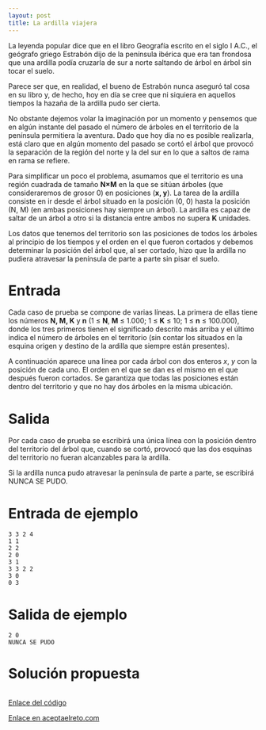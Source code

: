 ```yaml
---
layout: post
title: La ardilla viajera
---
```


La leyenda popular dice que en el libro Geografía escrito en el siglo I A.C., el geógrafo griego Estrabón dijo de la península ibérica que era tan frondosa que una ardilla podía cruzarla de sur a norte saltando de árbol en árbol sin tocar el suelo.

Parece ser que, en realidad, el bueno de Estrabón nunca aseguró tal cosa en su libro y, de hecho, hoy en día se cree que ni siquiera en aquellos tiempos la hazaña de la ardilla pudo ser cierta.

No obstante dejemos volar la imaginación por un momento y pensemos que en algún instante del pasado el número de árboles en el territorio de la península permitiera la aventura. Dado que hoy día no es posible realizarla, está claro que en algún momento del pasado se cortó el árbol que provocó la separación de la región del norte y la del sur en lo que a saltos de rama en rama se refiere.

Para simplificar un poco el problema, asumamos que el territorio es una región cuadrada de tamaño **N×M** en la que se sitúan árboles (que consideraremos de grosor 0) en posiciones (**x, y**). La tarea de la ardilla consiste en ir desde el árbol situado en la posición (0, 0) hasta la posición (N, M) (en ambas posiciones hay siempre un árbol). La ardilla es capaz de saltar de un árbol a otro si la distancia entre ambos no supera **K** unidades.

Los datos que tenemos del territorio son las posiciones de todos los árboles al principio de los tiempos y el orden en el que fueron cortados y debemos determinar la posición del árbol que, al ser cortado, hizo que la ardilla no pudiera atravesar la península de parte a parte sin pisar el suelo.

# Entrada

Cada caso de prueba se compone de varias líneas. La primera de ellas tiene los números **N, M, K** y **n** (1 ≤ **N**, **M** ≤ 1.000; 1 ≤ **K** ≤ 10; 1 ≤ **n** ≤ 100.000), donde los tres primeros tienen el significado descrito más arriba y el último indica el número de árboles en el territorio (sin contar los situados en la esquina origen y destino de la ardilla que siempre están presentes).

A continuación aparece una línea por cada árbol con dos enteros _x_, _y_ con la posición de cada uno. El orden en el que se dan es el mismo en el que después fueron cortados. Se garantiza que todas las posiciones están dentro del territorio y que no hay dos árboles en la misma ubicación.

# Salida

Por cada caso de prueba se escribirá una única línea con la posición dentro del territorio del árbol que, cuando se cortó, provocó que las dos esquinas del territorio no fueran alcanzables para la ardilla.

Si la ardilla nunca pudo atravesar la península de parte a parte, se escribirá NUNCA SE PUDO.

# Entrada de ejemplo

```
3 3 2 4
1 1
2 2
2 0
3 1
3 3 2 2
3 0
0 3
```

# Salida de ejemplo

```
2 0
NUNCA SE PUDO
```
# Solución propuesta

``` python


```

[Enlace del código](https://github.com/israelem/aceptaelreto/blob/master/codes/2017-11-20-ardilla.py)

[Enlace en aceptaelreto.com](https://www.aceptaelreto.com/problem/statement.php?id=326)
